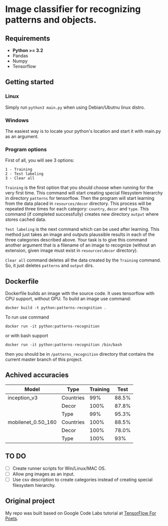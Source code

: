 # Image classifier for recognizing patterns and objects.
## Requirements
- **Python >= 3.2**
- Pandas
- Numpy
- Tensorflow
## Getting started
### Linux
Simply run `python3 main.py` when using Debian/Ubutnu linux distro.
### Windows
The easiest way is to locate your python's location and start it with main.py as an argument.
### Program options
First of all, you will see 3 options:

```
1 - Training
2 - Test labeling
3 - Clear all
```

`Training` is the first option that you should choose when running for the very first time. This command will start creating special filesystem hierarchy in directory `patterns` for tensorflow. Then the program will start learning from the data placed in `resources/decor` directory. This process will be repeated three times for each category: `country`, `decor` and `type`.
This command (if completed successfully) creates new directory `output` where stores cached data.

`Test labeling` is the next command which can be used after learning. This method just takes an image and outputs plaussible results in each of the three categories described above. Your task is to give this command another argument that is a filename of an image to recognize (without an extension, given image must exist in `resources\decor` directory).

`Clear all` command deletes all the data created by the `Training` command. So, it just deletes `patterns` and `output` dirs.

## Dockerfile
Dockerfile builds an image with the source code. It uses tensorflow with CPU support, without GPU. To build an image use command:
```
docker build -t python:patterns-recognition .
```
To run use command
```
docker run -it python:patterns-recognition
```
or with bash support
```
docker run -it python:patterns-recognition /bin/bash
```
then you should be in `/patterns_recognition` directory that contains the current master branch of this project.

## Achived accuracies
| Model | Type | Training | Test|
|-------|------|----------|-----------|
|inception_v3| Countries | 99%| 88.5%|
| | Decor| 100% | 87.8% |
| | Type | 99% | 95.3% |
|mobilenet_0.50_160 | Countries | 100%|  88.5%|
| | Decor| 100% | 78.0% |
| | Type | 100% | 93% |

## TO DO
- [ ] Create runner scripts for Win/Linux/MAC OS.
- [ ] Allow png images as an input.
- [ ] Use csv description to create categories instead of creating special filesystem hierarchy.
## Original project
My repo was built based on Google Code Labs tutorial at [TensorFlow For Poets](https://codelabs.developers.google.com/codelabs/tensorflow-for-poets/#0).
